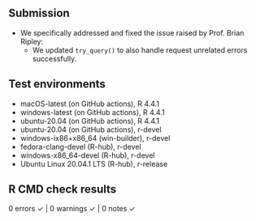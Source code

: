 ## Submission 

* We specifically addressed and fixed the issue raised by Prof. Brian Ripley:
  * We updated `try_query()` to also handle request unrelated errors successfully. 

## Test environments
* macOS-latest (on GitHub actions), R 4.4.1
* windows-latest (on GitHub actions), R 4.4.1
* ubuntu-20.04 (on GitHub actions), R 4.4.1
* ubuntu-20.04 (on GitHub actions), r-devel
* windows-ix86+x86_64 (win-builder), r-devel
* fedora-clang-devel (R-hub), r-devel
* windows-x86_64-devel (R-hub), r-devel
* Ubuntu Linux 20.04.1 LTS (R-hub), r-release

## R CMD check results

0 errors ✓ | 0 warnings ✓ | 0 notes ✓

